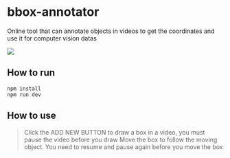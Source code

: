 # bbox-annotator

Online tool that can annotate objects in videos to get the coordinates and use it for computer vision datas

![](https://media.giphy.com/media/Nlo1NSpzUiIVHRRirc/giphy.gif)

## How to run
```
npm install
npm run dev
```

## How to use
> Click the ADD NEW BUTTON to draw a box in a video, you must pause the video before you draw
> Move the box to follow the moving object. You need to resume and pause again before you move the box

